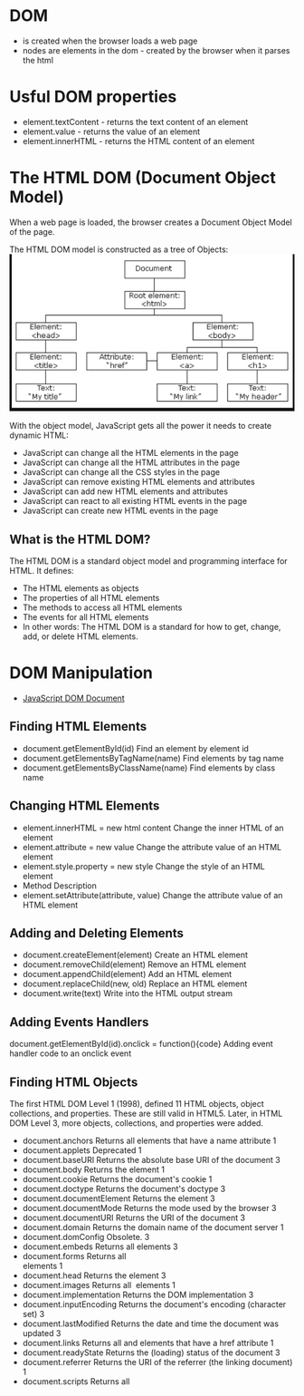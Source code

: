 
# DOM 
* is created when the browser loads a web page
* nodes are elements in the dom - created by the browser when it parses the html

# Usful DOM properties
* element.textContent - returns the text content of an element
* element.value - returns the value of an element
* element.innerHTML - returns the HTML content of an element



# The HTML DOM (Document Object Model)

When a web page is loaded, the browser creates a Document Object Model of the page.

The HTML DOM model is constructed as a tree of Objects:
![DOM](Figures/dom.png)

With the object model, JavaScript gets all the power it needs to create dynamic HTML:
* JavaScript can change all the HTML elements in the page
* JavaScript can change all the HTML attributes in the page
* JavaScript can change all the CSS styles in the page
* JavaScript can remove existing HTML elements and attributes
* JavaScript can add new HTML elements and attributes
* JavaScript can react to all existing HTML events in the page
* JavaScript can create new HTML events in the page

## What is the HTML DOM?
The HTML DOM is a standard object model and programming interface for HTML. It defines:

* The HTML elements as objects
* The properties of all HTML elements
* The methods to access all HTML elements
* The events for all HTML elements
* In other words: The HTML DOM is a standard for how to get, change, add, or delete HTML elements.


# DOM Manipulation
* [JavaScript DOM Document](https://www.w3schools.com/js/js_htmldom_document.asp)

## Finding HTML Elements
* document.getElementById(id)	Find an element by element id
* document.getElementsByTagName(name)	Find elements by tag name
* document.getElementsByClassName(name)	Find elements by class name

## Changing HTML Elements
* element.innerHTML =  new html content	Change the inner HTML of an element
* element.attribute = new value	Change the attribute value of an HTML element
* element.style.property = new style	Change the style of an HTML element
* Method	Description
* element.setAttribute(attribute, value)	Change the attribute value of an HTML element


## Adding and Deleting Elements
* document.createElement(element)	Create an HTML element
* document.removeChild(element)	Remove an HTML element
* document.appendChild(element)	Add an HTML element
* document.replaceChild(new, old)	Replace an HTML element
* document.write(text)	Write into the HTML output stream



## Adding Events Handlers
document.getElementById(id).onclick = function(){code}	Adding event handler code to an onclick event


## Finding HTML Objects
The first HTML DOM Level 1 (1998), defined 11 HTML objects, object collections, and properties. These are still valid in HTML5.
Later, in HTML DOM Level 3, more objects, collections, and properties were added.

* document.anchors	Returns all <a> elements that have a name attribute	1
* document.applets	Deprecated	1
* document.baseURI	Returns the absolute base URI of the document	3
* document.body	Returns the <body> element	1
* document.cookie	Returns the document's cookie	1
* document.doctype	Returns the document's doctype	3
* document.documentElement	Returns the <html> element	3
* document.documentMode	Returns the mode used by the browser	3
* document.documentURI	Returns the URI of the document	3
* document.domain	Returns the domain name of the document server	1
* document.domConfig	Obsolete.	3
* document.embeds	Returns all <embed> elements	3
* document.forms	Returns all <form> elements	1
* document.head	Returns the <head> element	3
* document.images	Returns all <img> elements	1
* document.implementation	Returns the DOM implementation	3
* document.inputEncoding	Returns the document's encoding (character set)	3
* document.lastModified	Returns the date and time the document was updated	3
* document.links	Returns all <area> and <a> elements that have a href attribute	1
* document.readyState	Returns the (loading) status of the document	3
* document.referrer	Returns the URI of the referrer (the linking document)	1
* document.scripts	Returns all <script> elements	3
* document.strictErrorChecking	Returns if error checking is enforced	3
* document.title	Returns the <title> element	1
* document.URL	Returns the complete URL of the document	1

